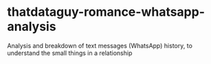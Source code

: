 # thatdataguy-romance-whatsapp-analysis
Analysis and breakdown of text messages (WhatsApp) history, to understand the small things in a relationship
